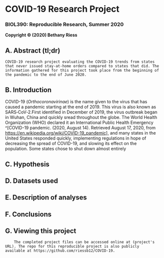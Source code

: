 # COVID-19 Research Project

### BIOL390: Reproducible Research, Summer 2020
**Copyright © (2020) Bethany Riess**

## A. Abstract (tl;dr)

	COVID-19 research project evaluating the COVID-19 trends from states that never issued stay-at-home orders compared to states that did. The information gathered for this project took place from the beginning of the pandemic to the end of June 2020.
	
## B. Introduction

COVID-19 (*Orthocoronavirinae*) is the name given to the virus that has caused a pandemic starting at the end of 2019. This virus is also known as SARS‑CoV‑2.First identified in December of 2019, the virus outbreak began in Wuhan, China and quickly sread throughout the globe. The World Health Organization (WHO) declared it an International Public Health Emergency ^[COVID-19 pandemic. (2020, August 14). Retrieved August 17, 2020, from https://en.wikipedia.org/wiki/COVID-19_pandemic], and many states in the United States responded quickly, implementing regulations in hope of decreasing the spread of COVID-19, and slowing its effect on the population. Some states chose to shut down almost entirely 

## C. Hypothesis

## D. Datasets used

## E. Description of analyses

## F. Conclusions

## G. Viewing this project

		The completed project files can be accessed online at (project's URL). The repo for this reproducible project is also publicly available at https://github.com/riessb12/COVID-19.
